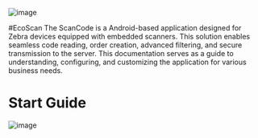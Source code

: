 ![image](https://github.com/alexlklim/EcoScan/assets/91628959/766302aa-bc86-49dd-b272-22a9b5bbc7fe)

#EcoScan
The ScanCode is a Android-based application designed for Zebra devices equipped with embedded scanners. This solution enables seamless code reading, order creation, advanced filtering, and secure transmission to the server. This documentation serves as a guide to understanding, configuring, and customizing the application for various business needs.

# Start Guide
![image](https://github.com/alexlklim/EcoScan/assets/91628959/c4cb45e0-28d6-4fd2-b0bf-d01d26004366)


